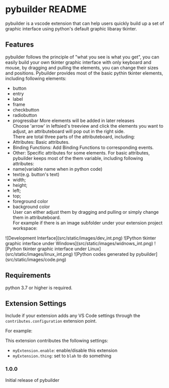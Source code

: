 # pybuilder README

pybuilder is a vscode extension that can help users quickly build up a set of graphic interface using python's default graphic libaray tkinter.

## Features

pybuilder follows the principle of "what you see is what you get", you can easily build your own tkinter graphic interface with only keyboard and mouse, by dragging and pulling the elements, you can change their sizes and positions.
Pybuilder provides most of the basic pythin tkinter elements, including following elements:
* button
* entry
* label
* frame
* checkbutton
* radiobutton
* progressbar
More elements will be added in later releases  
Choose 'arrow' in leftsied's treeview and click the elements you want to adjust, an attributeboard will pop out in the right side.  
There are total three parts of the attributeboard, including:  
* Attributes: Basic attributes.
* Binding Functions: Add Binding Functions to corresponding events.
* Other: Specific attributes for some elements.
For basic attributes, pybuilder keeps most of the them variable, including following attributes:  
* name(variable name when in python code)
* text(e.g. button's text)
* width;
* height;
* left;
* top;
* foreground color
* background color  
User can either adjust them by dragging and pulling or simply change them in attributeboard.  
For example if there is an image subfolder under your extension project workspace:  

\!\[Development Interface\]\(src/static/images/dev_int.png\)
\!\[Python tkinter graphic interface under Windows\]\(src/static/images/widnows_int.png\)
\!\[Python tkinter graphic interface under Linux\]\(src/static/images/linux_int.png\)
\!\[Python codes generated by pybuilder\]\(src/static/images/code.png\)


## Requirements

python 3.7 or higher is required. 

## Extension Settings

Include if your extension adds any VS Code settings through the `contributes.configuration` extension point.

For example:

This extension contributes the following settings:

* `myExtension.enable`: enable/disable this extension
* `myExtension.thing`: set to `blah` to do something


### 1.0.0

Initial release of pybuilder
